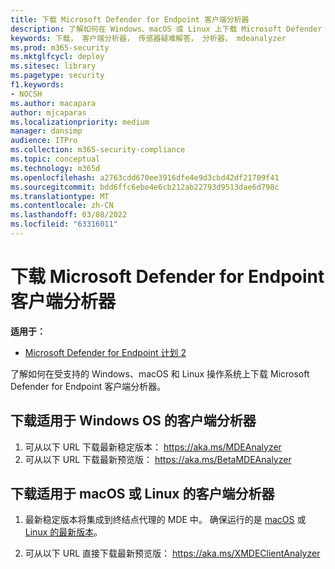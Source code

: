 ```yaml
---
title: 下载 Microsoft Defender for Endpoint 客户端分析器
description: 了解如何在 Windows、macOS 或 Linux 上下载 Microsoft Defender for Endpoint Client Analyzer。
keywords: 下载， 客户端分析器， 传感器疑难解答， 分析器， mdeanalyzer
ms.prod: m365-security
ms.mktglfcycl: deploy
ms.sitesec: library
ms.pagetype: security
f1.keywords:
- NOCSH
ms.author: macapara
author: mjcaparas
ms.localizationpriority: medium
manager: dansimp
audience: ITPro
ms.collection: m365-security-compliance
ms.topic: conceptual
ms.technology: m365d
ms.openlocfilehash: a2763cdd670ee3916dfe4e9d3cbd42df21709f41
ms.sourcegitcommit: bdd6ffc6ebe4e6cb212ab22793d9513dae6d798c
ms.translationtype: MT
ms.contentlocale: zh-CN
ms.lasthandoff: 03/08/2022
ms.locfileid: "63316011"
---
```

# <a name="download-the-microsoft-defender-for-endpoint-client-analyzer"></a>下载 Microsoft Defender for Endpoint 客户端分析器

**适用于：**
- [Microsoft Defender for Endpoint 计划 2](https://go.microsoft.com/fwlink/p/?linkid=2154037)

了解如何在受支持的 Windows、macOS 和 Linux 操作系统上下载 Microsoft Defender for Endpoint 客户端分析器。

## <a name="download-client-analyzer-for-windows-os"></a>下载适用于 Windows OS 的客户端分析器

1. 可从以下 URL 下载最新稳定版本： <https://aka.ms/MDEAnalyzer>
2. 可从以下 URL 下载最新预览版： <https://aka.ms/BetaMDEAnalyzer>

## <a name="download-client-analyzer-for-macos-or-linux"></a>下载适用于 macOS 或 Linux 的客户端分析器

1. 最新稳定版本将集成到终结点代理的 MDE 中。 确保运行的是 [macOS](mac-whatsnew.md) 或 [Linux 的最新版本](linux-whatsnew.md)。

2. 可从以下 URL 直接下载最新预览版： <https://aka.ms/XMDEClientAnalyzer>
